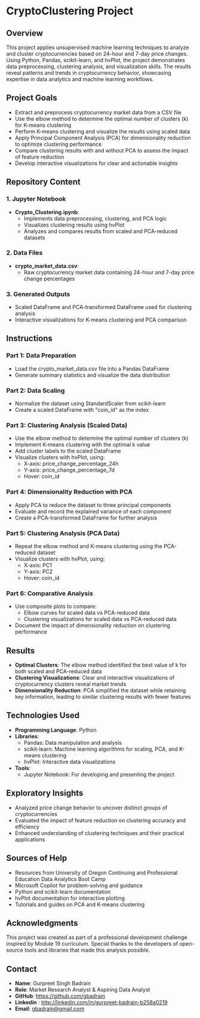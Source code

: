 # CryptoClustering Project

## Overview
This project applies unsupervised machine learning techniques to analyze and cluster cryptocurrencies based on 24-hour and 7-day price changes. Using Python, Pandas, scikit-learn, and hvPlot, the project demonstrates data preprocessing, clustering analysis, and visualization skills. The results reveal patterns and trends in cryptocurrency behavior, showcasing expertise in data analytics and machine learning workflows.

## Project Goals
- Extract and preprocess cryptocurrency market data from a CSV file
- Use the elbow method to determine the optimal number of clusters (k) for K-means clustering
- Perform K-means clustering and visualize the results using scaled data
- Apply Principal Component Analysis (PCA) for dimensionality reduction to optimize clustering performance
- Compare clustering results with and without PCA to assess the impact of feature reduction
- Develop interactive visualizations for clear and actionable insights

## Repository Content

### 1. Jupyter Notebook
- **Crypto_Clustering.ipynb**:
  - Implements data preprocessing, clustering, and PCA logic
  - Visualizes clustering results using hvPlot
  - Analyzes and compares results from scaled and PCA-reduced datasets

### 2. Data Files
- **crypto_market_data.csv**:
  - Raw cryptocurrency market data containing 24-hour and 7-day price change percentages

### 3. Generated Outputs
- Scaled DataFrame and PCA-transformed DataFrame used for clustering analysis
- Interactive visualizations for K-means clustering and PCA comparison

## Instructions

### Part 1: Data Preparation
- Load the crypto_market_data.csv file into a Pandas DataFrame
- Generate summary statistics and visualize the data distribution

### Part 2: Data Scaling
- Normalize the dataset using StandardScaler from scikit-learn
- Create a scaled DataFrame with "coin_id" as the index

### Part 3: Clustering Analysis (Scaled Data)
- Use the elbow method to determine the optimal number of clusters (k)
- Implement K-means clustering with the optimal k value
- Add cluster labels to the scaled DataFrame
- Visualize clusters with hvPlot, using:
  - X-axis: price_change_percentage_24h
  - Y-axis: price_change_percentage_7d
  - Hover: coin_id

### Part 4: Dimensionality Reduction with PCA
- Apply PCA to reduce the dataset to three principal components
- Evaluate and record the explained variance of each component
- Create a PCA-transformed DataFrame for further analysis

### Part 5: Clustering Analysis (PCA Data)
- Repeat the elbow method and K-means clustering using the PCA-reduced dataset
- Visualize clusters with hvPlot, using:
  - X-axis: PC1
  - Y-axis: PC2
  - Hover: coin_id

### Part 6: Comparative Analysis
- Use composite plots to compare:
  - Elbow curves for scaled data vs PCA-reduced data
  - Clustering visualizations for scaled data vs PCA-reduced data
- Document the impact of dimensionality reduction on clustering performance

## Results
- **Optimal Clusters**: The elbow method identified the best value of k for both scaled and PCA-reduced data
- **Clustering Visualizations**: Clear and interactive visualizations of cryptocurrency clusters reveal market trends
- **Dimensionality Reduction**: PCA simplified the dataset while retaining key information, leading to similar clustering results with fewer features

## Technologies Used

- **Programming Language**: Python
- **Libraries**:
  - Pandas: Data manipulation and analysis
  - scikit-learn: Machine learning algorithms for scaling, PCA, and K-means clustering
  - hvPlot: Interactive data visualizations
- **Tools**:
  - Jupyter Notebook: For developing and presenting the project

## Exploratory Insights
- Analyzed price change behavior to uncover distinct groups of cryptocurrencies
- Evaluated the impact of feature reduction on clustering accuracy and efficiency
- Enhanced understanding of clustering techniques and their practical applications

## Sources of Help
- Resources from University of Oregon Continuing and Professional Education Data Analytics Boot Camp
- Microsoft Copilot for problem-solving and guidance
- Python and scikit-learn documentation
- hvPlot documentation for interactive plotting
- Tutorials and guides on PCA and K-means clustering

## Acknowledgments
This project was created as part of a professional development challenge inspired by Module 19 curriculum. Special thanks to the developers of open-source tools and libraries that made this analysis possible.

## Contact
- **Name**: Gurpreet Singh Badrain
- **Role**: Market Research Analyst & Aspiring Data Analyst
- **GitHub**: https://github.com/gbadrain
- **Linkedin** : http://linkedin.com/in/gurpreet-badrain-b258a0219
- **Email**: gbadrain@gmail.com
